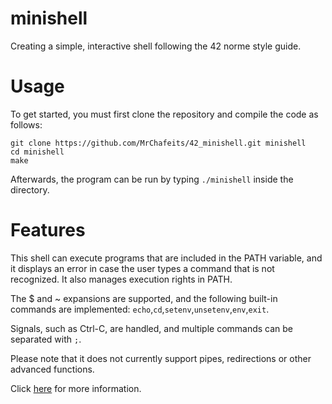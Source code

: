 # minishell
Creating a simple, interactive shell following the 42 norme style guide.

# Usage
To get started, you must first clone the repository and compile the code as follows:
```
git clone https://github.com/MrChafeits/42_minishell.git minishell
cd minishell
make
```
Afterwards, the program can be run by typing `./minishell` inside the directory.

# Features
This shell can execute programs that are included in the PATH variable, and it displays an error in case the user types a command that is not recognized. It also manages execution rights in PATH.

The $ and ~ expansions are supported, and the following built-in commands are implemented: `echo`,`cd`,`setenv`,`unsetenv`,`env`,`exit`.

Signals, such as Ctrl-C, are handled, and multiple commands can be separated with `;`.



Please note that it does not currently support pipes, redirections or other advanced functions.





Click [here][1] for more information.

[1]:https://github.com/MrChafeits/42_minishell/blob/master/minishell.en.pdf
